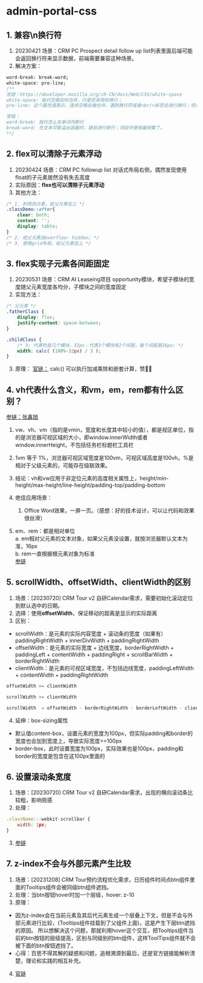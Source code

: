 # admin-portal-css

## 1. 兼容\n换行符
1. 20230421 场景：CRM PC Prospect detail follow up list列表里面后端可能会返回换行符来显示数据，前端需要兼容这种场景。
2. 解决方案：

```css
word-break: break-word;
white-space: pre-line;
/**
官链：https://developer.mozilla.org/zh-CN/docs/Web/CSS/white-space
white-space: 指代空格如何合并，行是否采用软换行；
pre-line: 这个属性值表示，连续空格会被合并，遇到换行符或者<br/>标签会进行换行；项目中使用最频繁了。

官链：
word-break: 指代怎么在单词内断行
break-word: 在文本可能溢出容器时，提前进行断行；项目中使用最频繁了。
**/
```

## 2. flex可以清除子元素浮动
1. 20230424 场景：CRM PC followup list 对话式布局右侧，偶然发现使用float的子元素居然没有失去高度
2. 实际原因：**flex也可以清除子元素浮动**
3. 其他方法：
```css
/* 1. 利用伪元素，给父元素加上 */
.classDemo::after{
    clear: both;
    content: '';
    display: table;
}
/* 2. 给父元素加overflow: hidden; */
/* 3. 使用grid布局，给父元素加上 */
```

## 3. flex实现子元素各间距固定
1. 20230531 场景：CRM AI Leaseing项目 opportunity模块，希望子模块的宽度随父元素宽度各均分，子模块之间的宽度固定
2. 实现方法：
```css
/* 父元素 */
.fatherClass {
    display: flex;
    justify-content: space-between;
}

.childClass {
    /* 3: 代表的是几个模块，32px：代表3个模块有2个间距，每个间距是16px; */
    width: calc( (100%-32px) / 3 ); 
}
```
3. 原理：
[官链：](https://developer.mozilla.org/zh-CN/docs/Web/CSS/calc)
calc() 可以执行加减乘除和嵌套计算，赞👍🏻

## 4. vh代表什么含义，和vm，em，rem都有什么区别？
[参链：张鑫旭](https://www.zhangxinxu.com/wordpress/2012/09/new-viewport-relative-units-vw-vh-vm-vmin/)
1. vw、vh、vm（指的是vmin，宽度和长度其中较小的值），都是视区单位，指的是浏览器可视区域的大小，即window.innerWidth或者window.innerHeight，不包括任务栏标题栏工具栏
2. 1vm 等于 1%，浏览器可视区域宽度是100vm，可视区域高度是100vh，%是相对于父级元素的，可能存在级联效果。
3. 结论：vh和vw应用于非定位元素的高度相关属性上，height/min-height/max-height/line-height/padding-top/padding-bottom
4. 绝佳应用场景：
    1. Office Word效果，一屏一页。（感想：好的技术设计，可以让代码和效果很丝滑）

5. em、rem：都是相对单位  
    a. em相对父元素的文本对象，如果父元素没设置，就按浏览器默认文本为准，16px  
    b. rem一直根据根元素对象为标准  
[参链](https://vue3js.cn/interview/css/em_px_rem_vh_vw.html)

## 5. scrollWidth、offsetWidth、clientWidth的区别
1. 场景：[20230720] CRM Tour v2 自研Calendar需求，需要初始化滚动定位到默认选中的日期。
2. 选择：使用**offsetWidth**，保证移动的距离是显示的实际距离
3. 区别：
- scrollWidth：是元素的实际内容宽度 + 滚动条的宽度（如果有） paddingRightWidth + innerDivWidth + paddingRightWidth
- offsetWidth：是元素的实际宽度 + 边线宽度，borderRightWidth + paddingLeft + contentWidth + paddingRight + scrollBarWidth + borderRightWidth
- clientWidth：是元素的可视区域宽度，不包括边线宽度，paddingLeftWidth + contentWidth + paddingRightWidth

```js
offsetWidth >= clientWidth

scrollWidth >= clientWidth

scrollWidth  = offsetWidth - borderRightWidth - borderLeftWidth - clientWidth
```

4. 延伸：box-sizing属性
- 默认值content-box，设置元素的宽度为100px，但实际padding和border的宽度也会加到宽度上，导致实际宽度>=100px
- border-box，此时设置宽度为100px，实际效果也是100px，padding和border的宽度是包含在这100px里面的

## 6. 设置滚动条宽度
1. 场景：[20230720] CRM Tour v2 自研Calendar需求，出现的横向滚动条比较粗，影响观感
2. 处理：
```js
.className::-webkit-scrollbar {
    width: 1px;
}
```
3. [参链](https://blog.csdn.net/NineWaited/article/details/126450775)


## 7. z-index不会与外部元素产生比较
1. 场景：[20231208] CRM Tour预约流程优化需求，日历组件时间点btn组件里面的Tooltips组件会被同级btn组件遮挡。
2. 处理：当btn按钮hover时加一个层级，hover: z-10
3. 原理：
* 因为z-index会在当前元素及其后代元素生成一个层叠上下文，但是不会与外部元素进行比较，(Tooltips组件挂载到了父组件上面)，这是产生下层btn遮挡的原因。
所以想解决这个问题，那就利用hover这个交互，把Tooltips组件当前的btn按钮的层级提高，区别与同级别的btn组件，这样ToolTips组件就不会被下面的btn按钮遮挡了。
* 心得：百思不得其解的疑惑和问题，追根溯源到最后，还是官方链接能解析清楚，理论和实践的相互补充。
4. [官链](https://developer.mozilla.org/zh-CN/docs/Web/CSS/z-index)

